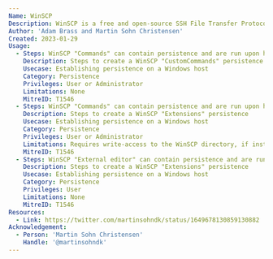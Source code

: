 ```yaml
---
Name: WinSCP
Description: WinSCP is a free and open-source SSH File Transfer Protocol, File Transfer Protocol, WebDAV, Amazon S3, and secure copy protocol (SCP) client for Microsoft Windows.
Author: 'Adam Brass and Martin Sohn Christensen'
Created: 2023-01-29
Usage:
  - Steps: WinSCP "Commands" can contain persistence and are run upon hotkeys or interaction with the WinSCP interface. The type "CustomCommands" which are command line commands, multiple CustomCommands exists by default and are stored in "HKCU:\SOFTWARE\Martin Prikryl\WinSCP 2\Configuration\CustomCommands"
    Description: Steps to create a WinSCP "CustomCommands" persistence
    Usecase: Establishing persistence on a Windows host
    Category: Persistence
    Privileges: User or Administrator
    Limitations: None
    MitreID: T1546
  - Steps: WinSCP "Commands" can contain persistence and are run upon hotkeys or interaction with the WinSCP interface. The type "Extensions" are PowerShell .ps1 files, multiple Extensions exist by default and are stored in "%LocalAppData%\Programs\WinSCP\Extensions" or "%PROGRAMFILES(X86)%\WinSCP\Extensions".
    Description: Steps to create a WinSCP "Extensions" persistence
    Usecase: Establishing persistence on a Windows host
    Category: Persistence
    Privileges: User or Administrator
    Limitations: Requires write-access to the WinSCP directory, if installed for all users in Program Files it requires administrator privileges.
    MitreID: T1546
  - Steps: WinSCP "External editor" can contain persistence and are run upon editing a remote file. Persistence is created by setting a new external editor, setting a binary as the editor, and making the editor the preferred editor. The preferred editors is stored in "HKCU\SOFTWARE\Martin Prikryl\WinSCP 2\Configuration\Interface\Editor\0".
    Description: Steps to create a WinSCP "Extensions" persistence
    Usecase: Establishing persistence on a Windows host
    Category: Persistence
    Privileges: User
    Limitations: None
    MitreID: T1546
Resources:
  - Link: https://twitter.com/martinsohndk/status/1649678130859130882
Acknowledgement:
  - Person: 'Martin Sohn Christensen'
    Handle: '@martinsohndk'
---
```

